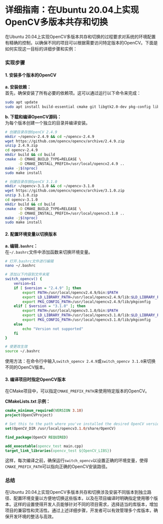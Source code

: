 # 详细指南：在Ubuntu 20.04上实现OpenCV多版本共存和切换

在Ubuntu 20.04上实现OpenCV多版本共存和切换的过程要求对系统的环境配置有精确的控制，以确保不同的项目可以根据需要访问特定版本的OpenCV。下面是如何实现这一目标的详细步骤和实例：

### 实现步骤

#### 1. 安装多个版本的OpenCV

**a. 安装依赖：**  
首先，确保安装了所有必要的依赖项。这可以通过运行以下命令来完成：

```bash
sudo apt update
sudo apt install build-essential cmake git libgtk2.0-dev pkg-config libavcodec-dev libavformat-dev libswscale-dev
```

**b. 下载和编译OpenCV源码：**  
为每个版本创建一个独立的目录并编译安装。

```bash
# 创建目录存放OpenCV 2.4.9
mkdir ~/opencv-2.4.9 && cd ~/opencv-2.4.9
wget https://github.com/opencv/opencv/archive/2.4.9.zip
unzip 2.4.9.zip
cd opencv-2.4.9
mkdir build && cd build
cmake -D CMAKE_BUILD_TYPE=RELEASE \
      -D CMAKE_INSTALL_PREFIX=/usr/local/opencv2.4.9 ..
make -j$(nproc)
sudo make install

# 创建目录存放OpenCV 3.1.0
mkdir ~/opencv-3.1.0 && cd ~/opencv-3.1.0
wget https://github.com/opencv/opencv/archive/3.1.0.zip
unzip 3.1.0.zip
cd opencv-3.1.0
mkdir build && cd build
cmake -D CMAKE_BUILD_TYPE=RELEASE \
      -D CMAKE_INSTALL_PREFIX=/usr/local/opencv3.1.0 ..
make -j$(nproc)
sudo make install
```

#### 2. 配置环境变量以切换版本

**a. 编辑`.bashrc`：**  
在`~/.bashrc`文件中添加函数来切换环境变量。

```bash
# 打开.bashrc文件进行编辑
nano ~/.bashrc

# 添加以下内容到文件末尾
switch_opencv() {
    version=$1
    if [ $version = "2.4.9" ]; then
        export PATH=/usr/local/opencv2.4.9/bin:$PATH
        export LD_LIBRARY_PATH=/usr/local/opencv2.4.9/lib:$LD_LIBRARY_PATH
        export PKG_CONFIG_PATH=/usr/local/opencv2.4.9/lib/pkgconfig
    elif [ $version = "3.1.0" ]; then
        export PATH=/usr/local/opencv3.1.0/bin:$PATH
        export LD_LIBRARY_PATH=/usr/local/opencv3.1.0/lib:$LD_LIBRARY_PATH
        export PKG_CONFIG_PATH=/usr/local/opencv3.1.0/lib/pkgconfig
    else
        echo "Version not supported"
    fi
}

# 使更改生效
source ~/.bashrc
```

使用方法：在命令行中输入`switch_opencv 2.4.9`或`switch_opencv 3.1.0`来切换不同的OpenCV版本。

#### 3. 编译项目时指定OpenCV版本

在CMake项目中，可以指定`CMAKE_PREFIX_PATH`来使用特定版本的OpenCV。

**CMakeLists.txt 示例：**

```cmake
cmake_minimum_required(VERSION 3.10)
project(OpenCVProject)

# Set this to the path where you've installed the desired OpenCV version
set(OpenCV_DIR /usr/local/opencv3.1.0/share/OpenCV)

find_package(OpenCV REQUIRED)

add_executable(opencv_test main.cpp)
target_link_libraries(opencv_test ${OpenCV_LIBS})
```

这样，每次编译之前，确保运行`switch_opencv`以设置正确的环境变量，使得`CMAKE_PREFIX_PATH`可以指向正确的OpenCV安装路径。

### 总结

在Ubuntu 20.04上实现OpenCV多版本共存和切换涉及安装不同版本到独立路径、配置环境变量以方便地切换这些版本，以及在项目编译时明确指定使用哪个版本。这样的设置使得开发人员能够针对不同的项目需求，选择适当的库版本，增加项目的兼容性和灵活性。通过上述详细步骤，开发者可以有效管理多个库版本，确保开发环境的整洁与高效。